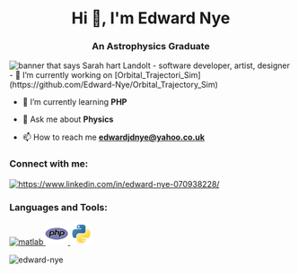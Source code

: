 <h1 align="center">Hi 👋, I'm Edward Nye</h1>
<h3 align="center">An Astrophysics Graduate</h3>
<img src="https://github.com/sarah-hart-landolt/sarah-hart-landolt/blob/master/Sarah%20Hart%20Landolt.png" alt="banner that says Sarah hart Landolt - software developer, artist, designer">
- 🔭 I’m currently working on [Orbital_Trajectori_Sim](https://github.com/Edward-Nye/Orbital_Trajectory_Sim)

- 🌱 I’m currently learning **PHP**

- 💬 Ask me about **Physics**

- 📫 How to reach me **edwardjdnye@yahoo.co.uk**

<h3 align="left">Connect with me:</h3>
<p align="left">
<a href="https://linkedin.com/in/https://www.linkedin.com/in/edward-nye-070938228/" target="blank"><img align="center" src="https://raw.githubusercontent.com/rahuldkjain/github-profile-readme-generator/master/src/images/icons/Social/linked-in-alt.svg" alt="https://www.linkedin.com/in/edward-nye-070938228/" height="30" width="40" /></a>
</p>

<h3 align="left">Languages and Tools:</h3>
<p align="left"> <a href="https://www.mathworks.com/" target="_blank" rel="noreferrer"> <img src="https://upload.wikimedia.org/wikipedia/commons/2/21/Matlab_Logo.png" alt="matlab" width="40" height="40"/> </a> <a href="https://www.php.net" target="_blank" rel="noreferrer"> <img src="https://raw.githubusercontent.com/devicons/devicon/master/icons/php/php-original.svg" alt="php" width="40" height="40"/> </a> <a href="https://www.python.org" target="_blank" rel="noreferrer"> <img src="https://raw.githubusercontent.com/devicons/devicon/master/icons/python/python-original.svg" alt="python" width="40" height="40"/> </a> </p>

<p><img align="center" src="https://github-readme-stats.vercel.app/api/top-langs?username=edward-nye&show_icons=true&locale=en&layout=compact" alt="edward-nye" /></p>

